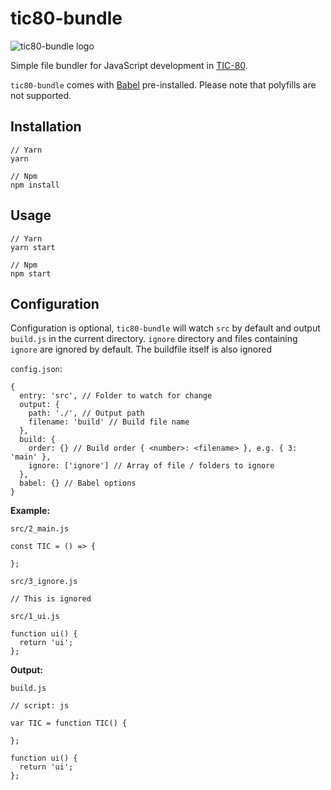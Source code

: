 # tic80-bundle

![tic80-bundle logo](https://i.imgur.com/HqfxnMH.png)

Simple file bundler for JavaScript development in [TIC-80](https://tic.computer/).

`tic80-bundle` comes with [Babel](https://babeljs.io/docs/en/babel-preset-env) pre-installed. Please note that polyfills are not supported.

## Installation

```
// Yarn
yarn

// Npm
npm install
```

## Usage

```
// Yarn
yarn start

// Npm
npm start
```

## Configuration

Configuration is optional, `tic80-bundle` will watch `src` by default and output `build.js` in the current directory. `ignore` directory and files containing `ignore` are ignored by default. The buildfile itself is also ignored

`config.json`:

```
{
  entry: 'src', // Folder to watch for change
  output: {
    path: './', // Output path
    filename: 'build' // Build file name
  },
  build: {
    order: {} // Build order { <number>: <filename> }, e.g. { 3: 'main' },
    ignore: ['ignore'] // Array of file / folders to ignore
  },
  babel: {} // Babel options
}
```

<b>Example:</b>

`src/2_main.js`

```
const TIC = () => {

};
```

`src/3_ignore.js`

```
// This is ignored
```

`src/1_ui.js`

```
function ui() {
  return 'ui';
};
```

<b>Output:</b>

`build.js`

```
// script: js

var TIC = function TIC() {

};

function ui() {
  return 'ui';
};
```
